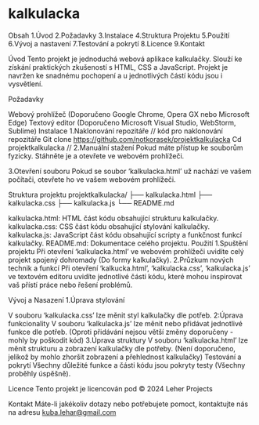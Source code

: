# kalkulacka

Obsah 1.Úvod 2.Požadavky 3.Instalace 4.Struktura Projektu 5.Použití 6.Vývoj a nastavení 7.Testování a pokrytí 8.Licence 9.Kontakt

Úvod Tento projekt je jednoduchá webová aplikace kalkulačky. Slouží ke získání praktických zkušeností s HTML, CSS a JavaScript. Projekt je navržen ke snadnému pochopení a u jednotlivých částí kódu jsou i vysvětlení.

Požadavky

Webový prohlížeč (Doporučeno Google Chrome, Opera GX nebo Microsoft Edge)
Textový editor (Doporučeno Microsoft Visual Studio, WebStorm, Sublime)
Instalace 1.Naklonování repozitáře // kód pro naklonování repozitáře Git clone https://github.com/notkorasek/projektkalkulacka Cd projektkalkulacka // 2.Manuální stažení Pokud máte přístup ke souborům fyzicky. Stáhněte je a otevřete ve webovém prohlížeči.

3.Otevření souboru Pokud se soubor ‘kalkulacka.html’ už nachází ve vašem počítači, otevřete ho ve vašem webovém prohlížeči.

Struktura projektu projektkalkulacka/ ├── kalkulacka.html ├── kalkulacka.css ├── kalkulacka.js └── README.md

kalkulacka.html: HTML část kódu obsahující strukturu kalkulačky.
kalkulacka.css: CSS část kódu obsahující stylování kalkulačky.
kalkulacka.js: JavaScript část kódu obsahující scripty a funkčnost funkcí kalkulačky.
README.md: Dokumentace celého projektu.
Použití 1.Spuštění projektu Při otevření ‘kalkulacka.html’ ve webovém prohlížeči uvidíte celý projekt spojený dohromady (Do formy kalkulačky). 2.Průzkum nových technik a funkcí Při otevření ‘kalkucka.html’, ‘kalkulacka.css’, ‘kalkulacka.js’ ve textovém editoru uvidíte jednotlivé části kódu, které mohou inspirovat vaš přístí práce nebo řešení problémů.

Vývoj a Nasazení 1.Úprava stylování

V souboru ‘kalkulacka.css’ lze měnit styl kalkulačky dle potřeb. 2:Úprava funkcionality
V souboru ‘kalkulacka.js’ lze měnit nebo přidávat jednotlivé funkce dle potřeb. (Oproti přidávání nejsou větší změny doporučeny - mohly by poškodit kód) 3.Úprava struktury
V souboru ‘kalkulacka.html’ lze měnit strukturu a zobrazení kalkulačky dle potřeby. (Není doporučeno, jelikož by mohlo zhoršit zobrazení a přehlednost kalkulačky)
Testování a pokrytí Všechny důležité funkce a části kódu jsou pokryty testy (Všechny proběhly úspěšně).

Licence Tento projekt je licencován pod © 2024 Leher Projects

Kontakt Máte-li jakékoliv dotazy nebo potřebujete pomoct, kontaktujte nás na adresu kuba.lehar@gmail.com
